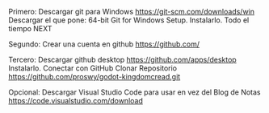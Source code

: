 Primero: Descargar git para Windows
https://git-scm.com/downloads/win
Descargar el que pone:
64-bit Git for Windows Setup.
Instalarlo. Todo el tiempo NEXT

Segundo: Crear una cuenta en github
https://github.com/

Tercero: Descargar github desktop
https://github.com/apps/desktop
Instalarlo.
Conectar con GitHub
Clonar Repositorio
https://github.com/proswy/godot-kingdomcread.git

Opcional:
Descargar Visual Studio Code para usar en vez del Blog de Notas
https://code.visualstudio.com/download


